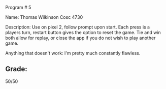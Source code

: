 Program # 5

Name: Thomas Wilkinson
Cosc 4730

Description: Use on pixel 2, follow prompt upon start. Each press is a players turn, restart button gives the option to reset the game. Tie and win both allow for replay, or close the app if you do not wish to play another game. 

Anything that doesn't work: I'm pretty much constantly flawless. 

## Grade:

50/50
